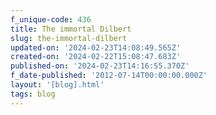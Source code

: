 ```yaml
---
f_unique-code: 436
title: The immortal Dilbert
slug: the-immortal-dilbert
updated-on: '2024-02-23T14:08:49.565Z'
created-on: '2024-02-22T15:08:47.683Z'
published-on: '2024-02-23T14:16:55.370Z'
f_date-published: '2012-07-14T00:00:00.000Z'
layout: '[blog].html'
tags: blog
---
```



